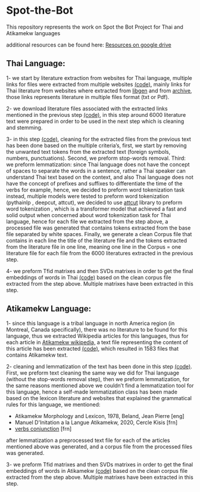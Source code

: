 # Spot-the-Bot
This repository represents the work on Spot the Bot Project for Thai and Atikamekw languages

additional resources can be found here: [Resources on google drive](https://drive.google.com/drive/folders/1UlUlQJD7eCQFL42PyB8tkrx2mkOGm2WQ?usp=sharing)



## Thai Language:

1- we start by literature extraction from websites for Thai language, multiple links for files were extracted from multiple websites [(code)](https://github.com/faresGh97/Spot-the-Bot/blob/main/Thai/Thai_Text_Extraction.ipynb), mainly links for Thai literature from websites where extracted from [libgen](https://libgen.is/search.php?req=thai&open=0&res=25&view=simple&phrase=1&column=language) and from [archive](https://archive.org/details/booksbylanguage_thai?&sort=-week&page=126), those links represents literature in multiple files format (txt or Pdf).

2- we download literature files associated with the extracted links mentioned in the previous step [(code)](https://github.com/faresGh97/Spot-the-Bot/blob/main/Thai/Thai_Text.ipynb), in this step around 6000 literature text were prepared in order to be used in the next step which is cleaning and stemming.

3- in this step [(code)](https://github.com/faresGh97/Spot-the-Bot/blob/main/Thai/Thai_preprocessing.ipynb), cleaning for the extracted files from the previous text has been done based on the multiple criteria’s, first, we start by removing the unwanted text tokens from the extracted text (foreign symbols, numbers, punctuations). Second, we preform stop-words removal. Third: we preform lemmatization: since Thai language does not have the concept of spaces to separate the words in a sentence, rather a Thai speaker can understand Thai text based on the context, and also Thai language does not have the concept of prefixes and suffixes to differentiate the time of the verbs for example, hence, we decided to preform word tokenization task instead, multiple models were tested to preform word tokenization (pythainlp , deepcut, attcut), we decided to use [attcut](https://pythainlp.github.io/attacut/overview.html) library to preform word tokenization  , which is a transformer model that achieved a fast and solid output when concerned about word tokenization task for Thai language, hence for each file we extracted from the step above, a processed file was generated that contains tokens extracted from the base file separated by white spaces. Finally, we generate a clean Corpus file that contains in each line the title of the literature file and the tokens extracted from the literature file in one line, meaning one line in the Corpus = one literature file for each file from the 6000 literatures extracted in the previous step.

4- we preform Tfid matrixes and then SVDs matrixes in order to get the final embeddings of words in Thai [(code)](https://github.com/faresGh97/Spot-the-Bot/blob/main/Thai/Thai_Embeddings.ipynb) based on the clean corpus file extracted from the step above. Multiple matrixes have been extracted in this step.



## Atikamekw Language:

1- since this language is a tribal language in north America region (in Montreal, Canada specifically), there was no literature to be found for this language, thus we extracted Wikipedia articles for this languages, thus for each article in [Atikamekw wikipedia,](https://atj.wikipedia.org/wiki/Kotakahi:Toutes_les_pages) a text file representing the content of this article has been extracted [(code)](https://github.com/faresGh97/Spot-the-Bot/blob/main/Atikamekw/Atikamekw_Text_Extraction.ipynb), which resulted in 1583 files that contains Atikamekw text.

2- cleaning and lemmatization of the text has been done in this step [(code)](https://github.com/faresGh97/Spot-the-Bot/blob/main/Atikamekw/Atikamekw%20Limma.ipynb). First, we preform text cleaning the same way we did for Thai language (without the stop-words removal step), then we preform lemmatization, for the same reasons mentioned above we couldn’t find a lemmatization tool for this language, hence a self-made lemmatization class has been made based on the lexicon literature and websites that explained the grammatical rules for this language, we mentioned:
 - Atikamekw Morphology and Lexicon, 1978, Beland, Jean Pierre [eng]
 - Manuel D'Initation a la Langue Atikamekw, 2020, Cercle Kisis [frn]
 - [verbs conjunction](https://verbes.atikamekw.atlas-ling.ca/) [frn]

after lemmatization a preprocessed text file for each of the articles mentioned above was generated, and a corpus file from the processed files was generated.

3- we preform Tfid matrixes and then SVDs matrixes in order to get the final embeddings of words in Atikamekw [(code)](https://github.com/faresGh97/Spot-the-Bot/blob/main/Atikamekw/Atikamekw_embeddings.ipynb) based on the clean corpus file extracted from the step above. Multiple matrixes have been extracted in this step.
